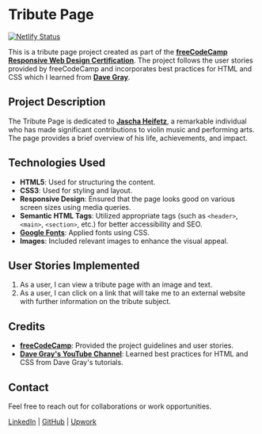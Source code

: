 # Tribute Page

[![Netlify Status](https://api.netlify.com/api/v1/badges/83b4507a-3c79-4a04-9330-b12a7dc4a3cf/deploy-status)](https://app.netlify.com/sites/tribute-page-2024/deploys)

This is a tribute page project created as part of the **[freeCodeCamp Responsive Web Design Certification](https://www.freecodecamp.org/learn/2022/responsive-web-design/#build-a-tribute-page-project)**. The project follows the user stories provided by freeCodeCamp and incorporates best practices for HTML and CSS which I learned from **[Dave Gray](https://github.com/gitdagray)**.

## Project Description

The Tribute Page is dedicated to **[Jascha Heifetz](https://jaschaheifetz.com/about/)**, a remarkable individual who has made significant contributions to violin music and performing arts. The page provides a brief overview of his life, achievements, and impact.

## Technologies Used

- **HTML5**: Used for structuring the content.
- **CSS3**: Used for styling and layout.
- **Responsive Design**: Ensured that the page looks good on various screen sizes using media queries.
- **Semantic HTML Tags**: Utilized appropriate tags (such as `<header>`, `<main>`, `<section>`, etc.) for better accessibility and SEO.
- **[Google Fonts](https://fonts.google.com/)**: Applied fonts using CSS.
- **Images**: Included relevant images to enhance the visual appeal.

## User Stories Implemented

1. As a user, I can view a tribute page with an image and text.
2. As a user, I can click on a link that will take me to an external website with further information on the tribute subject.

## Credits

- **[freeCodeCamp](https://www.freecodecamp.org/)**: Provided the project guidelines and user stories.
- **[Dave Gray's YouTube Channel](https://www.youtube.com/@DaveGrayTeachesCode)**: Learned best practices for HTML and CSS from Dave Gray's tutorials.

## Contact

Feel free to reach out for collaborations or work opportunities.

[LinkedIn](https://www.linkedin.com/in/john-jerry-ginon-0b5539314/) | [GitHub](https://github.com/jjmginon9231/) | [Upwork](https://www.upwork.com/freelancers/~01432eb5f90e315e15?mp_source=share)
